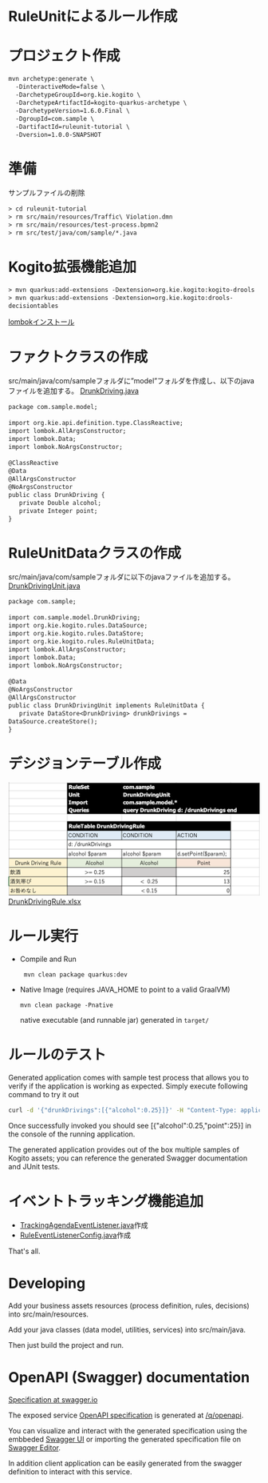 # RuleUnitによるルール作成 #

# プロジェクト作成
  ```
  mvn archetype:generate \
    -DinteractiveMode=false \
    -DarchetypeGroupId=org.kie.kogito \
    -DarchetypeArtifactId=kogito-quarkus-archetype \
    -DarchetypeVersion=1.6.0.Final \
    -DgroupId=com.sample \
    -DartifactId=ruleunit-tutorial \
    -Dversion=1.0.0-SNAPSHOT
  ```

# 準備
サンプルファイルの削除
```
> cd ruleunit-tutorial
> rm src/main/resources/Traffic\ Violation.dmn
> rm src/main/resources/test-process.bpmn2
> rm src/test/java/com/sample/*.java
```

# Kogito拡張機能追加
```
> mvn quarkus:add-extensions -Dextension=org.kie.kogito:kogito-drools
> mvn quarkus:add-extensions -Dextension=org.kie.kogito:drools-decisiontables
```
[lombokインストール](https://projectlombok.org)

# ファクトクラスの作成
src/main/java/com/sampleフォルダに”model”フォルダを作成し、以下のjavaファイルを追加する。
[DrunkDriving.java](https://github.com/keijijin/ruleunit-tutorial/blob/master/src/main/java/com/sample/model/DrunkDriving.java)
```
package com.sample.model;
 
import org.kie.api.definition.type.ClassReactive;
import lombok.AllArgsConstructor;
import lombok.Data;
import lombok.NoArgsConstructor;
 
@ClassReactive
@Data
@AllArgsConstructor
@NoArgsConstructor
public class DrunkDriving {
   private Double alcohol;
   private Integer point;
}
```

# RuleUnitDataクラスの作成
src/main/java/com/sampleフォルダに以下のjavaファイルを追加する。
[DrunkDrivingUnit.java](src/main/java/com/sample/DrunkDrivingUnit.java)
```
package com.sample;
 
import com.sample.model.DrunkDriving;
import org.kie.kogito.rules.DataSource;
import org.kie.kogito.rules.DataStore;
import org.kie.kogito.rules.RuleUnitData;
import lombok.AllArgsConstructor;
import lombok.Data;
import lombok.NoArgsConstructor;
 
@Data
@NoArgsConstructor
@AllArgsConstructor
public class DrunkDrivingUnit implements RuleUnitData {
   private DataStore<DrunkDriving> drunkDrivings = DataSource.createStore();
}
```

# デシジョンテーブル作成
![DrunkDrivingRule.xlsx](DrunkDrivingRule.png)
[DrunkDrivingRule.xlsx](src/main/resources/com/sample/DrunkDrivingRule.xlsx)


# ルール実行

- Compile and Run

    ```
     mvn clean package quarkus:dev
    ```

- Native Image (requires JAVA_HOME to point to a valid GraalVM)

    ```
    mvn clean package -Pnative
    ```
  
  native executable (and runnable jar) generated in `target/`

# ルールのテスト

Generated application comes with sample test process that allows you to verify if the application is working as expected. Simply execute following command to try it out

```sh
curl -d '{"drunkDrivings":[{"alcohol":0.25}]}' -H "Content-Type: application/json" -X POST http://localhost:8080/drunk-driving
```

Once successfully invoked you should see [{"alcohol":0.25,"point":25}] in the console of the running application.

The generated application provides out of the box multiple samples of Kogito assets; you can reference the generated Swagger documentation and JUnit tests.

# イベントトラッキング機能追加
- [TrackingAgendaEventListener.java](src/main/java/com/sample/utils/TrackingAgendaEventListener.java)作成
- [RuleEventListenerConfig.java](src/main/java/com/sample/RuleEventListenerConfig.java)作成

That's all.


# Developing

Add your business assets resources (process definition, rules, decisions) into src/main/resources.

Add your java classes (data model, utilities, services) into src/main/java.

Then just build the project and run.


# OpenAPI (Swagger) documentation
[Specification at swagger.io](https://swagger.io/docs/specification/about/)

The exposed service [OpenAPI specification](https://swagger.io/docs/specification) is generated at 
[/q/openapi](http://localhost:8080/q/openapi).

You can visualize and interact with the generated specification using the embbeded [Swagger UI](http://localhost:8080/q/swagger-ui) or importing the generated specification file on [Swagger Editor](https://editor.swagger.io).

In addition client application can be easily generated from the swagger definition to interact with this service.
